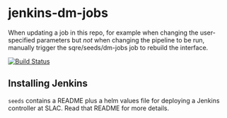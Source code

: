 jenkins-dm-jobs
===

When updating a job in this repo, for example when changing the user-specified
parameters but _not_ when changing the pipeline to be run, manually trigger
the sqre/seeds/dm-jobs job to rebuild the interface.

[![Build Status](https://travis-ci.org/lsst-dm/jenkins-dm-jobs.png)](https://travis-ci.org/lsst-dm/jenkins-dm-jobs)

## Installing Jenkins

`seeds` contains a README plus a helm values file for deploying a Jenkins
controller at SLAC. Read that README for more details.